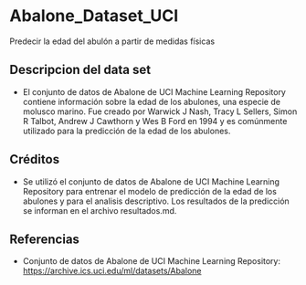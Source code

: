 # Abalone_Dataset_UCI
 Predecir la edad del abulón a partir de medidas físicas

## Descripcion del data set

- El conjunto de datos de Abalone de UCI Machine Learning Repository contiene información sobre la edad de los abulones, una especie de molusco marino. Fue creado por Warwick J Nash, Tracy L Sellers, Simon R Talbot, Andrew J Cawthorn y Wes B Ford en 1994 y es comúnmente utilizado para la predicción de la edad de los abulones.

## Créditos
- Se utilizó el conjunto de datos de Abalone de UCI Machine Learning Repository para entrenar el modelo de predicción de la edad de los abulones y para el analisis descriptivo. Los resultados de la predicción se informan en el archivo resultados.md.

## Referencias
- Conjunto de datos de Abalone de UCI Machine Learning Repository: https://archive.ics.uci.edu/ml/datasets/Abalone
